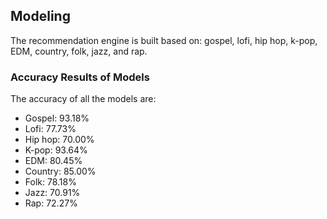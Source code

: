 ## Modeling

The recommendation engine is built based on: gospel, lofi, hip hop, k-pop, EDM, country, folk, jazz, and rap.

### Accuracy Results of Models
The accuracy of all the models are:
- Gospel: 93.18%
- Lofi: 77.73%
- Hip hop: 70.00% 
- K-pop: 93.64%
- EDM: 80.45%
- Country: 85.00%
- Folk: 78.18%
- Jazz: 70.91%
- Rap: 72.27%